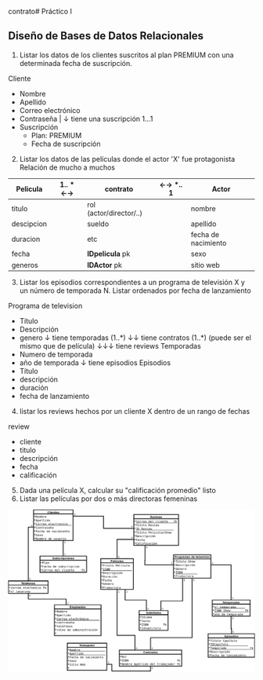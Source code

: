 contrato# Práctico I

## Diseño de Bases de Datos Relacionales

1. Listar los datos de los clientes suscritos al plan PREMIUM con una determinada fecha de suscripción.

Cliente

- Nombre
- Apellido
- Correo electrónico
- Contraseña
  |
  ↓ tiene una suscripción 1...1
- Suscripción
  - Plan: PREMIUM
  - Fecha de suscripción

2. Listar los datos de las películas donde el actor 'X' fue protagonista
   Relación de mucho a muchos

| Pelicula   | 1.. \* ←→ | contrato                | ←→ \*.. 1 | Actor               |
| ---------- | --------- | ----------------------- | --------- | ------------------- |
| titulo     |           | rol (actor/director/..) |           | nombre              |
| descipcion |           | sueldo                  |           | apellido            |
| duracion   |           | etc                     |           | fecha de nacimiento |
| fecha      |           | **IDpelicula** pk       |           | sexo                |
| generos    |           | **IDActor** pk          |           | sitio web           |

3. Listar los episodios correspondientes a un programa de televisión X y un número de temporada N. Listar ordenados por fecha de lanzamiento

Programa de television

- Título
- Descripción
- genero
  ↓ tiene temporadas (1..\*) ↓↓ tiene contratos (1..\*) (puede ser el mismo que de película) ↓↓↓ tiene reviews
  Temporadas
- Numero de temporada
- año de temporada
  ↓ tiene episodios
  Episodios
- Título
- descripción
- duración
- fecha de lanzamiento

4. listar los reviews hechos por un cliente X dentro de un rango de fechas

review

- cliente
- titulo
- descripción
- fecha
- calificación

5.  Dada una película X, calcular su "calificación promedio" listo
6.  Listar las películas por dos o más directoras femeninas

![Base de datos](Diagram-practico1.png)
